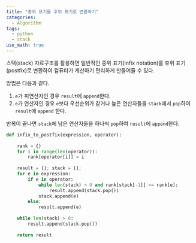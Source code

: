 ```yaml
---
title: "중위 표기를 후위 표기로 변환하기"
categories:
  - Algorithm
tags:
  - python
  - stack
use_math: true
---
```


스택(stack) 자료구조를 활용하면 일반적인 중위 표기(infix notation)를 후위 표기(postfix)로 변환하여 컴퓨터가 계산하기 편리하게 만들어줄 수 있다.  

방법은 다음과 같다.  
1. `e`가 피연산자인  경우 `result`에 `append`한다.  
2. `e`가 연산자인 경우 `e`보다 우선순위가 같거나 높은  연산자들을 `stack`에서 `pop`하여 `result`에 `append` 한다.  

반복이 끝나면 `stack`에 남은 연산자들을 하나씩 `pop`하여 `result`에 `append`한다. 


```python
def infix_to_postfix(expression, operator):
    
    rank = {}
    for i in range(len(operator)):
        rank[operator[i]] = i
    
    result = []; stack = [];
    for e in expression:
        if e in operator:
            while len(stack) > 0 and rank[stack[-1]] <= rank[e]:
                result.append(stack.pop())
            stack.append(e)
        else:
            result.append(e)
    
    while len(stack) > 0:
        result.append(stack.pop())
        
    return result
```